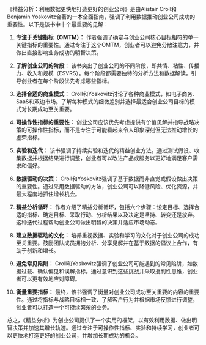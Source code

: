 《精益分析：利用数据更快地打造更好的创业公司》是由Alistair Croll和Benjamin Yoskovitz合著的一本全面指南，强调了利用数据推动创业公司成功的重要性。以下是该书中十个最重要的见解：

1. **专注于关键指标（OMTM）：** 作者强调了确定与创业公司核心目标相符的单一关键指标的重要性。通过专注于这个OMTM，创业者可以避免分散注意力，并做出直接影响业务成功的明智决策。

2. **了解创业公司的阶段：** 该书突出了创业公司的不同阶段，即共情、粘性、传播力、收入和规模（ESVRS）。每个阶段都需要独特的分析方法和数据解读，引导创业者在每个阶段优先考虑哪些指标。

3. **选择合适的商业模式：** Croll和Yoskovitz讨论了各种商业模式，如电子商务、SaaS和双边市场。了解每种模式的细微差别并选择最适合创业公司目标的模式对长期成功至关重要。

4. **可操作性指标的重要性：** 创业公司应该优先考虑提供有价值见解并指导战略决策的可操作性指标，而不是专注于可能看起来令人印象深刻但无法推动增长的虚荣指标。

5. **实验和迭代：** 该书强调了持续实验和迭代的精益创业方法。通过测试假设、收集数据并根据结果进行调整，创业者可以改进产品或服务以更好地满足客户需求和偏好。

6. **数据驱动的决策：** Croll和Yoskovitz强调了基于数据而非直觉或假设做出决策的重要性。通过采用数据驱动的方法，创业公司可以降低风险、优化资源，并最大程度地抓住增长机会。

7. **精益分析循环：** 作者介绍了精益分析循环，包括六个步骤：设定目标、选择合适的指标、确定目标、采取行动、分析结果以及决定是坚持、转变还是放弃。这种迭代过程帮助创业公司做出明智的决策并适应市场动态。

8. **建立数据驱动的文化：** 培养重视数据、实验和学习的文化对于创业公司的成功至关重要。鼓励团队成员拥抱分析、分享见解并在基于数据的倡议上合作，有助于创新和增长。

9. **避免常见陷阱：** Croll和Yoskovitz强调了创业公司可能遇到的常见陷阱，如数据过载、确认偏见和误解指标。通过意识到这些挑战并采取批判性思维，创业者可以更有效地应对障碍。

10. **衡量重要指标：** 最终，该书强调了衡量对创业公司成功至关重要的内容的重要性。通过将指标与战略目标相一致、了解客户行为并根据市场反馈进行调整，创业者可以打造一个可持续繁荣的业务。

总之，《精益分析》为创业公司提供了一个实用的框架，以有效利用数据、做出明智决策并加速其增长轨迹。通过专注于可操作性指标、实验和持续学习，创业者可以更快地打造更好的创业公司，并增加长期成功的机会。
